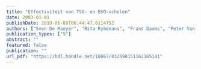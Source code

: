 ```yaml
---
title: "Effectiviteit van TSO- en BSO-scholen"
date: 2003-01-01
publishDate: 2019-06-09T06:44:47.611475Z
authors: ["Sven De Maeyer", "Rita Rymenans", "Frans Daems", "Peter Van Petegem", "H. van den Bergh"]
publication_types: ["5"]
abstract: ""
featured: false
publication: ""
url_pdf: "https://hdl.handle.net/10067/432590151162165141"
---
```


